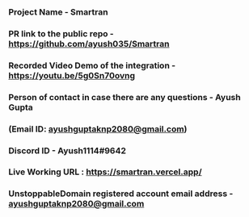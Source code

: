 
### Project Name - Smartran
### PR link to the public repo - https://github.com/ayush035/Smartran
### Recorded Video Demo of the integration - https://youtu.be/5g0Sn70ovng
### Person of contact in case there are any questions - Ayush Gupta
### (Email ID: ayushguptaknp2080@gmail.com)
### Discord ID - Ayush1114#9642
### Live Working URL : https://smartran.vercel.app/
### UnstoppableDomain registered account email address - ayushguptaknp2080@gmail.com
